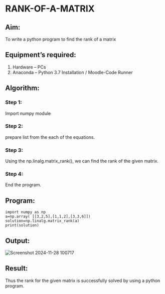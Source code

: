 # RANK-OF-A-MATRIX
## Aim:
To write a python program to find the rank of a matrix
## Equipment’s required:
1. 	Hardware – PCs
2. 	Anaconda – Python 3.7 Installation / Moodle-Code Runner
## Algorithm:
### Step 1: 
Import numpy module
### Step 2: 
prepare list from the each of the equations.
### Step 3: 
Using the np.linalg.matrix_rank(), we can find the rank of the given matrix.
### Step 4: 
End the program.
## Program:
```
import numpy as np
a=np.array( [[3,2,5],[1,1,2],[3,3,6]])
solution=np.linalg.matrix_rank(a)
print(solution)
```
## Output:
![Screenshot 2024-11-28 100717](https://github.com/user-attachments/assets/c4013dd6-eed0-4940-9bd0-dfb779b01eb5)

## Result:
Thus the rank for the given matrix is successfully solved by  using a python program.

